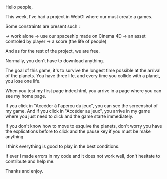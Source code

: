 Hello people, 

This week, I've had a project in WebGl where our must create a games.

Some constraints are present such : 

-> work alone 
-> use our spaceship made on Cinema 4D
-> an asset controled by player 
-> a score (the life of people)

And as for the rest of the project, we are free.

Normally, you don't have to download anything.

The goal of this game, it's to survive the longest time possible at the arrival of the planets. 
You have three life, and every time you collide with a planet, you lose one life.

When you test my first page index.html, you arrive in a page where you can see my home page.

If you click in "Accéder à l'aperçu du jeux", you can see the screenshot of my game.
And if you click in "Accéder au jeux", you arrive in my game where you just need to click and the game starte immediately.

If you don't know how to move to esquive the planets, don't worry you have the explications before to click and the pause key if you must be make anything.

I think everything is good to play in the best conditions.

If ever I made errors in my code and it does not work well, don't hesitate to contribute and help me.

Thanks and enjoy.
